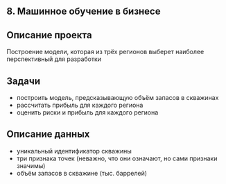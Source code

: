 ## 8. Машинное обучение в бизнесе
## Описание проекта
Построение модели, которая из трёх регионов выберет наиболее перспективный для разработки
## Задачи
  * построить модель, предсказывающую объём запасов в скважинах
  * рассчитать прибыль для каждого региона
  * оценить риски и прибыль для каждого региона
## Описание данных
  * уникальный идентификатор скважины
  * три признака точек (неважно, что они означают, но сами признаки значимы)
  * объём запасов в скважине (тыс. баррелей)
